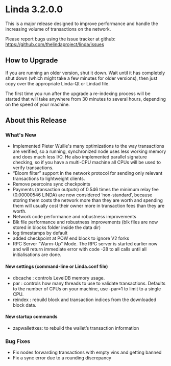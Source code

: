 # Linda 3.2.0.0

This is a major release designed to improve performance and handle the increasing volume of transactions on the network.

Please report bugs using the issue tracker at github: https://github.com/thelindaproject/linda/issues

## How to Upgrade
If you are running an older version, shut it down. Wait until it has completely shut down (which might take a few minutes for older versions), then just copy over the appropriate Linda-Qt or Lindad file.

The first time you run after the upgrade a re-indexing process will be started that will take anywhere from 30 minutes to several hours, depending on the speed of your machine.

## About this Release

### What's New
- Implemented Pieter Wuille's many optimizations to the way transactions are verified, so a running, synchronized node uses less working memory and does much less I/O. He also implemented parallel signature checking, so if you have a multi-CPU machine all CPUs will be used to verify transactions. 
- “Bloom filter” support in the network protocol for sending only relevant transactions to lightweight clients.
- Remove peercoins sync checkpoints
- Payments (transaction outputs) of 0.546 times the minimum relay fee (0.00000546 LINDA) are now considered ‘non-standard’, because storing them costs the network more than they are worth and spending them will usually cost their owner more in transaction fees than they are worth.
- Network code performance and robustness improvements
- Blk file performance and robustness improvements (blk files are now stored in blocks folder inside the data dir)
- log timestamps by default
- added checkpoint at POW end block to ignore V2 forks
- RPC Server "Warm-Up" Mode. The RPC server is started earlier now and will return immediate error with code -28 to all calls until all initialisations are done.

#### New settings (command-line or Linda.conf file)
- dbcache : controls LevelDB memory usage.
- par : controls how many threads to use to validate transactions. Defaults to the number of CPUs on your machine, use -par=1 to limit to a single CPU.
- reindex : rebuild block and transaction indices from the downloaded block data.

#### New startup commands
- zapwallettxes: to rebuild the wallet’s transaction information

### Bug Fixes
- Fix nodes forwarding transactions with empty vins and getting banned
- Fix a sync error due to a rounding discrepancy
